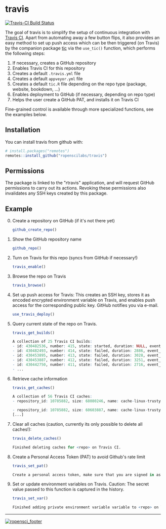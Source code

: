 # travis

[![Travis-CI Build Status](https://travis-ci.org/ropenscilabs/travis.svg?branch=master)](https://travis-ci.org/ropenscilabs/travis)

The goal of travis is to simplify the setup of continuous integration with [Travis CI](https://travis-ci.org/).
Apart from automating away a few button flips, it also provides an easy method to set up push access which can be then triggered (on Travis) by the companion package [tic](https://github.com/krlmlr/tic) via the `use_tic()` function, which performs the following steps:

1. If necessary, creates a GitHub repository
1. Enables Travis CI for this repository
1. Creates a default `.travis.yml` file
1. Creates a default `appveyor.yml` file
1. Creates a default `tic.R` file depending on the repo type
   (package, website, bookdown, ...)
1. Enables deployment to GitHub (if necessary, depending on repo type)
1. Helps the user create a GitHub PAT, and installs it on Travis CI

Fine-grained control is available through more specialized functions, see the examples below.


## Installation

You can install travis from github with:


``` r
# install.packages("remotes")
remotes::install_github("ropenscilabs/travis")
```


## Permissions

The package is linked to the "rtravis" application, and will request GitHub permissions to carry out its actions. Revoking these permissions also invalidates any SSH keys created by this package.


## Example

0. Create a repository on GitHub (if it's not there yet)

    ```r
    github_create_repo()
    ```

1. Show the GitHub repository name

    ```r
    github_repo()
    ```

1. Turn on Travis for this repo (syncs from GitHub if necessary!)

    ```r
    travis_enable()
    ```

1. Browse the repo on Travis

    ```r
    travis_browse()
    ```

1. Set up push access for Travis: This creates an SSH key, stores it as encoded
   encrypted environment variable on Travis, and enables push access for the
   corresponding public key. GitHub notifies you via e-mail.

    ```r
    use_travis_deploy()
    ```

1. Query current state of the repo on Travis.

    ```r
    travis_get_builds()
    
    A collection of 25 Travis CI builds:
    - id: 430482536, number: 415, state: started, duration: NULL, event_type: pull_request, ...
    - id: 430482493, number: 414, state: failed, duration: 2886, event_type: push, ...
    - id: 430453895, number: 413, state: failed, duration: 3028, event_type: pull_request, ...
    - id: 430453887, number: 412, state: failed, duration: 3251, event_type: push, ...
    - id: 430442750, number: 411, state: failed, duration: 2716, event_type: pull_request, ...
    - ...
    ```
    
1. Retrieve cache information 

    ```r
    travis_get_caches()
    
    A collection of 56 Travis CI caches:
    - repository_id: 10785882, size: 68080246, name: cache-linux-trusty-118a1ba90e288592bc83914310d60771d319c6a1e959176fb3aadede7b9782cb--R-3.5.0.tgz, branch: PR.64, last_modified: 2018-09-13T22:29:55Z, repo: list(`@type` = "repository", `@href` = "/repo/10785882", `@representation` = "minimal", id = 10785882, name = "tic", slug = "ropenscilabs/tic")
    
    - repository_id: 10785882, size: 60603887, name: cache-linux-trusty-e3b0c44298fc1c149afbf4c8996fb92427ae41e4649b934ca495991b7852b855--R-3.1.3.tgz, branch: PR.64, last_modified: 2018-09-13T22:27:07Z, repo: list(`@type` = "repository", `@href` = "/repo/10785882", `@representation` = "minimal", id = 10785882, name = "tic", slug = "ropenscilabs/tic")
    [...]
    ```
    
1. Clear all caches (caution, currently its only possible to delete all caches!):
    
    ```r
    travis_delete_caches()
    
    Finished deleting caches for <repo> on Travis CI.
    ```
    
1. Create a Personal Access Token (PAT) to avoid Github's rate limit

    ```r
    travis_set_pat()
    
    Create a personal access token, make sure that you are signed in as the correct user. The suggested description 'travis+tic for <repo>' has been copied to the clipboard. If you use this token only to avoid GitHubts rate limit, you can leave all scopes unchecked. Then, copy the new token to the clipboard, it will be detected and applied automatically. Please visit https://github.com/settings/tokens/new. A browser window will be opened. Waiting for PAT to appear on the clipboard. Detected PAT, clearing clipboard. Finished adding private environment variable GITHUB_PAT to <repo> on Travis CI.
    ```
    
8. Set or update environment variables on Travis. Caution: The secret value passed to this function is captured in the history.

    ```r
    travis_set_var()
    
    Finished adding private environment variable variable to <repo> on Travis CI.
    ```
    
---

[![ropensci_footer](https://ropensci.org/public_images/ropensci_footer.png)](https://ropensci.org)
